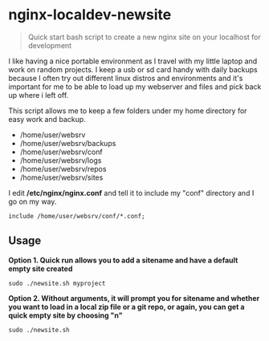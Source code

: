 # nginx-localdev-newsite
> Quick start bash script to create a new nginx site on your localhost for development

I like having a nice portable environment as I travel with my little laptop and work on random projects. I keep a usb or sd card handy with daily backups because I often try out different linux distros and environments and it's important for me to be able to load up my webserver and files and pick back up where i left off.

This script allows me to keep a few folders under my home directory for easy work and backup.

* /home/user/websrv
* /home/user/websrv/backups
* /home/user/websrv/conf
* /home/user/websrv/logs
* /home/user/websrv/repos
* /home/user/websrv/sites

I edit **/etc/nginx/nginx.conf** and tell it to include my "conf" directory and I go on my way.

```include /home/user/websrv/conf/*.conf;```



## Usage

**Option 1. Quick run allows you to add a sitename and have a default empty site created**

```sudo ./newsite.sh myproject```

**Option 2. Without arguments, it will prompt you for sitename and whether you want to load in a local zip file or a git repo, or again, you can get a quick empty site by choosing "n"**

```sudo ./newsite.sh```
